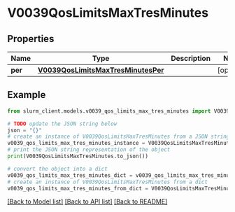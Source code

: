 # V0039QosLimitsMaxTresMinutes


## Properties

Name | Type | Description | Notes
------------ | ------------- | ------------- | -------------
**per** | [**V0039QosLimitsMaxTresMinutesPer**](V0039QosLimitsMaxTresMinutesPer.md) |  | [optional] 

## Example

```python
from slurm_client.models.v0039_qos_limits_max_tres_minutes import V0039QosLimitsMaxTresMinutes

# TODO update the JSON string below
json = "{}"
# create an instance of V0039QosLimitsMaxTresMinutes from a JSON string
v0039_qos_limits_max_tres_minutes_instance = V0039QosLimitsMaxTresMinutes.from_json(json)
# print the JSON string representation of the object
print(V0039QosLimitsMaxTresMinutes.to_json())

# convert the object into a dict
v0039_qos_limits_max_tres_minutes_dict = v0039_qos_limits_max_tres_minutes_instance.to_dict()
# create an instance of V0039QosLimitsMaxTresMinutes from a dict
v0039_qos_limits_max_tres_minutes_from_dict = V0039QosLimitsMaxTresMinutes.from_dict(v0039_qos_limits_max_tres_minutes_dict)
```
[[Back to Model list]](../README.md#documentation-for-models) [[Back to API list]](../README.md#documentation-for-api-endpoints) [[Back to README]](../README.md)


